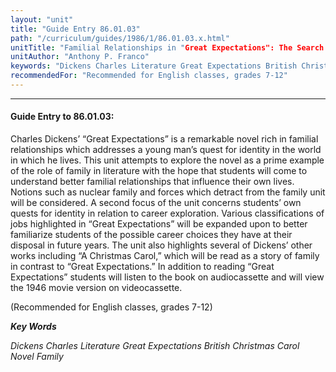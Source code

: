 ```yaml
---
layout: "unit"
title: "Guide Entry 86.01.03"
path: "/curriculum/guides/1986/1/86.01.03.x.html"
unitTitle: "Familial Relationships in "Great Expectations": The Search for Identity"
unitAuthor: "Anthony P. Franco"
keywords: "Dickens Charles Literature Great Expectations British Christmas Carol Novel Family"
recommendedFor: "Recommended for English classes, grades 7-12"
---
```

<body>
<hr/>
<h4>
Guide Entry to 86.01.03:
</h4>
Charles Dickens’ “Great Expectations” is a remarkable novel rich in familial relationships which addresses a young man’s quest for identity in the world in which he lives. This unit attempts to explore the novel as a prime example of the role of family in literature with the hope that students will come to understand better familial relationships that influence their own lives. Notions such as nuclear family and forces which detract from the family unit will be considered. A second focus of the unit concerns students’ own quests for identity in relation to career exploration. Various classifications of jobs highlighted in “Great Expectations” will be expanded upon to better familiarize students of the possible career choices they have at their disposal in future years. The unit also highlights several of Dickens’ other works including “A Christmas Carol,” which will be read as a story of family in contrast to “Great Expectations.” In addition to reading “Great Expectations” students will listen to the book on audiocassette and will view the 1946 movie version on videocassette.
<p>
(Recommended for English classes, grades 7-12)
</p>
<p>
<b>
<i>
Key Words
</i>
</b>
<br/>
</p>
<p>
<i>
Dickens Charles Literature Great Expectations British Christmas Carol Novel Family
</i>
</p>
</body>